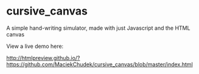 # cursive_canvas
A simple hand-writing simulator, made with just Javascript and the HTML canvas

View a live demo here:

http://htmlpreview.github.io/?https://github.com/MaciekChudek/cursive_canvas/blob/master/index.html
